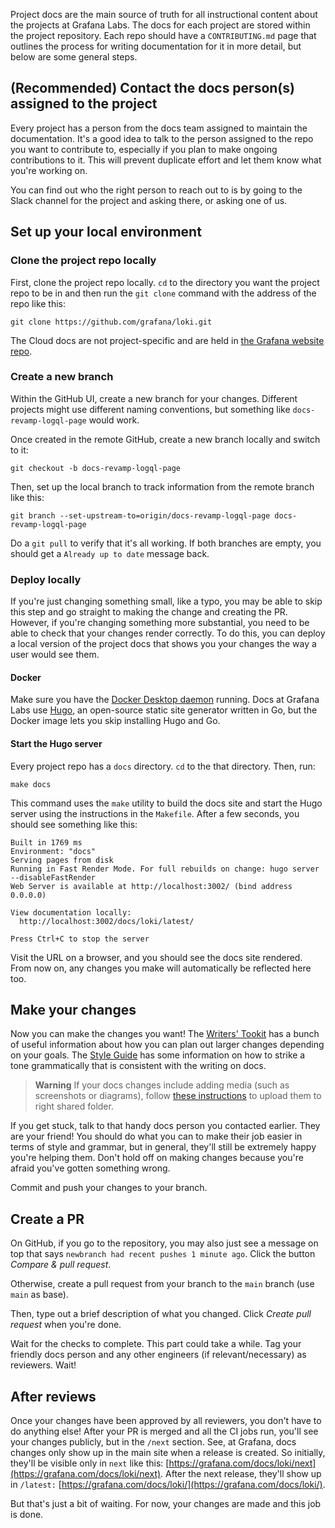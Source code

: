 
Project docs are the main source of truth for all instructional content about the projects at Grafana Labs. The docs for each project are stored within the project repository. Each repo should have a `CONTRIBUTING.md` page that outlines the process for writing documentation for it in more detail, but below are some general steps.

## (Recommended) Contact the docs person(s) assigned to the project

Every project has a person from the docs team assigned to maintain the documentation. It's a good idea to talk to the person assigned to the repo you want to contribute to, especially if you plan to make ongoing contributions to it. This will prevent duplicate effort and let them know what you're working on.

You can find out who the right person to reach out to is by going to the Slack channel for the project and asking there, or asking one of us.

## Set up your local environment

### Clone the project repo locally

First, clone the project repo locally. `cd` to the directory you want the project repo to be in and then run the `git clone` command with the address of the repo like this:

```shell
git clone https://github.com/grafana/loki.git
```

The Cloud docs are not project-specific and are held in [the Grafana website repo](https://github.com/grafana/website).

### Create a new branch

Within the GitHub UI, create a new branch for your changes. Different projects might use different naming conventions, but something like `docs-revamp-logql-page` would work.

Once created in the remote GitHub, create a new branch locally and switch to it:

```shell
git checkout -b docs-revamp-logql-page
```

Then, set up the local branch to track information from the remote branch like this:

```shell
git branch --set-upstream-to=origin/docs-revamp-logql-page docs-revamp-logql-page
```

Do a `git pull` to verify that it's all working. If both branches are empty, you should get a `Already up to date` message back.

### Deploy locally

If you're just changing something small, like a typo, you may be able to skip this step and go straight to making the change and creating the PR. However, if you're changing something more substantial, you need to be able to check that your changes render correctly. To do this, you can deploy a local version of the project docs that shows you your changes the way a user would see them.

#### Docker

Make sure you have the [Docker Desktop daemon](https://www.docker.com/) running. Docs at Grafana Labs use [Hugo](https://gohugo.io/), an open-source static site generator written in Go, but the Docker image lets you skip installing Hugo and Go.

#### Start the Hugo server

Every project repo has a `docs` directory. `cd` to the that directory. Then, run:

```shell
make docs
```
This command uses the `make` utility to build the docs site and start the Hugo server using the instructions in the `Makefile`. After a few seconds, you should see something like this:

```shell
Built in 1769 ms
Environment: "docs"
Serving pages from disk
Running in Fast Render Mode. For full rebuilds on change: hugo server --disableFastRender
Web Server is available at http://localhost:3002/ (bind address 0.0.0.0)

View documentation locally:
  http://localhost:3002/docs/loki/latest/

Press Ctrl+C to stop the server
```

Visit the URL on a browser, and you should see the docs site rendered. From now on, any changes you make will automatically be reflected here too.

## Make your changes

Now you can make the changes you want! The [Writers' Tookit](https://grafana.com/docs/writers-toolkit/) has a bunch of useful information about how you can plan out larger changes depending on your goals. The [Style Guide](https://grafana.com/docs/writers-toolkit/write/style-guide/) has some information on how to strike a tone grammatically that is consistent with the writing on docs.

> **Warning**
> If your docs changes include adding media (such as screenshots or diagrams), follow [these instructions](https://grafana.com/docs/writers-toolkit/write/image-guidelines/#where-to-store-media-assets) to upload them to right shared folder.

If you get stuck, talk to that handy docs person you contacted earlier. They are your friend! You should do what you can to make their job easier in terms of style and grammar, but in general, they'll still be extremely happy you're helping them. Don't hold off on making changes because you're afraid you've gotten something wrong.

Commit and push your changes to your branch.

## Create a PR

On GitHub, if you go to the repository, you may also just see a message on top that says `newbranch had recent pushes 1 minute ago`. Click the button *Compare & pull request*.

Otherwise, create a pull request from your branch to the `main` branch (use `main` as base). 

Then, type out a brief description of what you changed. Click *Create pull request* when you're done.

Wait for the checks to complete. This part could take a while. Tag your friendly docs person and any other engineers (if relevant/necessary) as reviewers. Wait!

## After reviews

Once your changes have been approved by all reviewers, you don't have to do anything else! After your PR is merged and all the CI jobs run, you'll see your changes publicly, but in the `/next` section. See, at Grafana, docs changes only show up in the main site when a release is created. So initially, they'll be visible only in `next` like this: [https://grafana.com/docs/loki/next](https://grafana.com/docs/loki/next). After the next release, they'll show up in `/latest:` [https://grafana.com/docs/loki/](https://grafana.com/docs/loki/).

But that's just a bit of waiting. For now, your changes are made and this job is done.